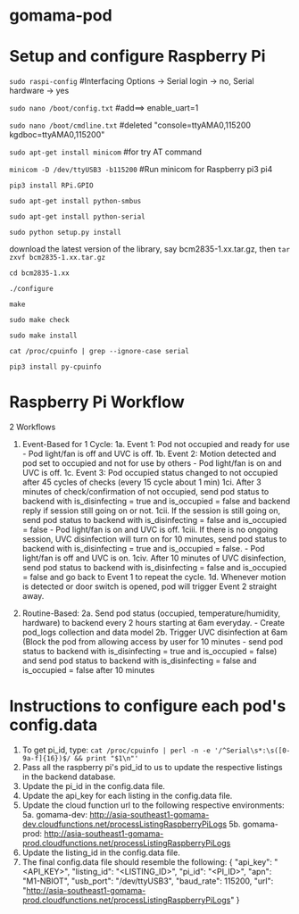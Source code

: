 # gomama-pod

# Setup and configure Raspberry Pi

`sudo raspi-config` #Interfacing Options -> Serial login -> no, Serial hardware -> yes

`sudo nano /boot/config.txt` #add==> enable_uart=1

`sudo nano /boot/cmdline.txt` #deleted "console=ttyAMA0,115200 kgdboc=ttyAMA0,115200"

`sudo apt-get install minicom` #for try AT command

`minicom -D /dev/ttyUSB3 -b115200` #Run minicom for Raspberry pi3 pi4

`pip3 install RPi.GPIO`

`sudo apt-get install python-smbus`

`sudo apt-get install python-serial`

`sudo python setup.py install`

download the latest version of the library, say bcm2835-1.xx.tar.gz, then `tar zxvf bcm2835-1.xx.tar.gz`

`cd bcm2835-1.xx`

`./configure`

`make`

`sudo make check`

`sudo make install`

`cat /proc/cpuinfo | grep --ignore-case serial`

`pip3 install py-cpuinfo`

# Raspberry Pi Workflow

2 Workflows

1. Event-Based for 1 Cycle:
  1a. Event 1: Pod not occupied and ready for use - Pod light/fan is off and UVC is off.
  1b. Event 2: Motion detected and pod set to occupied and not for use by others - Pod light/fan is on and UVC is off.
  1c. Event 3: Pod occupied status changed to not occupied after 45 cycles of checks (every 15 cycle about 1 min)
       1ci. After 3 minutes of check/confirmation of not occupied,  send pod status to backend with is_disinfecting = true and is_occupied = false and backend reply if session still going on or not.
       1cii. If the session is still going on, send pod status to backend with is_disinfecting = false and is_occupied = false - Pod light/fan is on and UVC is off.
       1ciii. If there is no ongoing session, UVC disinfection will turn on for 10 minutes, send pod status to backend with is_disinfecting = true and is_occupied = false. - Pod light/fan is off and UVC is on.
       1civ. After 10 minutes of UVC disinfection, send pod status to backend with is_disinfecting = false and is_occupied = false and go back to Event 1 to repeat the cycle.
  1d. Whenever motion is detected or door switch is opened, pod will trigger Event 2 straight away.

2. Routine-Based:
2a. Send pod status (occupied, temperature/humidity, hardware) to backend every 2 hours starting at 6am everyday. - Create pod_logs collection and data model
2b. Trigger UVC disinfection at 6am (Block the pod from allowing access by user for 10 minutes - send pod status to backend with is_disinfecting = true and is_occupied = false) and send pod status to backend with is_disinfecting = false and is_occupied = false after 10 minutes

# Instructions to configure each pod's config.data

1. To get pi_id, type: `cat /proc/cpuinfo | perl -n -e '/^Serial\s*:\s([0-9a-f]{16})$/ && print "$1\n"'`
2. Pass all the raspberry pi's pid_id to us to update the respective listings in the backend database.
3. Update the pi_id in the config.data file.
4. Update the api_key for each listing in the config.data file.
5. Update the cloud function url to the following respective environments:
   5a. gomama-dev: <http://asia-southeast1-gomama-dev.cloudfunctions.net/processListingRaspberryPiLogs>
   5b. gomama-prod: <http://asia-southeast1-gomama-prod.cloudfunctions.net/processListingRaspberryPiLogs>
6. Update the listing_id in the config.data file.
7. The final config.data file should resemble the following:
{
    "api_key": "<API_KEY>",
    "listing_id": "<LISTING_ID>",
    "pi_id": "<PI_ID>",
    "apn": "M1-NBIOT",
    "usb_port": "/dev/ttyUSB3",
    "baud_rate": 115200,
    "url": "http://asia-southeast1-gomama-prod.cloudfunctions.net/processListingRaspberryPiLogs"
}
